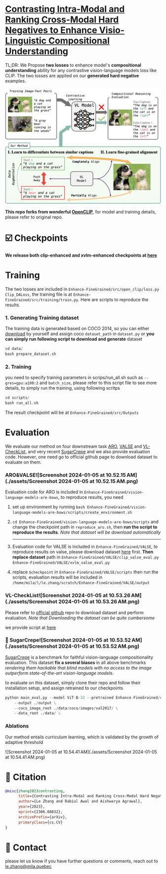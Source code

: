 # [Contrasting Intra-Modal and Ranking Cross-Modal Hard Negatives to Enhance Visio-Linguistic Compositional Understanding](https://arxiv.org/abs/2306.08832)

TL;DR: We Propose **two losses** to enhance model's **compositional understanding** ability for any contrastive vision-language models loss like CLIP. The two losses are applied on our **generated hard negative** examples.

![image-20240105105019281](./assets/image-20240105105019281.png)

**This repo forks from wonderful [OpenCLIP](https://github.com/mlfoundations/open_clip)**, for model and training details, please refer to original repo.

# :ballot_box_with_check: Checkpoints

**We release both clip-enhanced and xvlm-enhanced checkpoints at [here](https://drive.google.com/drive/folders/1rpt_YpqSatuWTUDT9uMXkU1RUSBfWec1?usp=sharing)**

# Training

The two losses are included in `Enhance-FineGrained/src/open_clip/loss.py` `Clip_DALoss`, the training file is at `Enhance-FineGrained/src/training/train.py`. Here are scripts to reproduce the results.

### 1. Generating Training dataset

The training data is generated based on COCO 2014, so you can either [download](https://cocodataset.org/#download) by yourself and assign coco `dataset_path` in `dataset.py` or **you can simply run following script to download and generate** dataset

``````python
cd data/
bash prepare_dataset.sh
``````

### 2. Training 

you need to specify training parameters in scrips/run_all.sh such as  `--gres=gpu:a100:2` and `batch_size`, please refer to this script file to see more details, to simply run the training, using following scritps

```python
cd scripts/
bash run_all.sh
```

The result checkpoint will be at `Enhance-FineGrained/src/Outputs`



# Evaluation

We evaluate our method on four downstream task [ARO](https://github.com/mertyg/vision-language-models-are-bows), [VALSE](https://github.com/Heidelberg-NLP/VALSE) and [VL-CheckList](https://github.com/om-ai-lab/VL-CheckList), and very recent [SugarCrepe](https://github.com/RAIVNLab/sugar-crepe) and we also provide evaluation code. However, one need go to official github page to download dataset to evaluate on them.

### ARO&VALSE![Screenshot 2024-01-05 at 10.52.15 AM](./assets/Screenshot 2024-01-05 at 10.52.15 AM.png)

Evaluation code for ARO is included in `Enhance-FineGrained/vision-language-models-are-bows`, to reproduce results, you need 

1. set up environment by running `bash Enhance-FineGrained/vision-language-models-are-bows/scripts/create_environment.sh`

2. `cd Enhance-FineGrained/vision-language-models-are-bows/scripts` and change the checkpoint path in `reproduce_aro.sh`, then **run the script to reproduce the results**. *Note that dataset will be download automatically*

   ---

1. Evaluation code for VALSE is included in `Enhance-FineGrained/VALSE`, to reproduce results on valse, please download dataset [here](https://github.com/Heidelberg-NLP/VALSE) first. **Then replace dataset** path in `Enhance-FineGrained/VALSE/clip_valse_eval.py` `Enhance-FineGrained/VALSE/xvlm_valse_eval.py`
2. replace `$checkpoint` in `Enhance-FineGrained/VALSE/scripts` then run the scripts, evaluation results will be included in `/home/mila/l/le.zhang/scratch/Enhance-FineGrained/VALSE/output`

### VL-CheckList![Screenshot 2024-01-05 at 10.53.26 AM](./assets/Screenshot 2024-01-05 at 10.53.26 AM.png)

Please refer to [official github](https://github.com/om-ai-lab/VL-CheckList) repo to download dataset and perform evaluation. *Note that Downloading the dataset can be quite cumbersome*

we provide script at [here](https://github.com/rabiulcste/vl_checklist/tree/ca0c68d1f457f670139feb75a6b884adff88aeee)

### :star2: SugarCrepe![Screenshot 2024-01-05 at 10.53.52 AM](./assets/Screenshot 2024-01-05 at 10.53.52 AM.png)

[SugarCrepe](https://github.com/RAIVNLab/sugar-crepe) is a benchmark for faithful vision-language compositionality evaluation. This dataset **fix a several biases** in all above benchmarks *rendering them hackable that blind models with no access to the image outperform state-of-the-art vision-language models*. 

to evaluate on this dataset, simply clone their repo and follow their installation setup, and assign retrained to our checkpoints

```python
python main_eval.py --model ViT-B-32 --pretrained Enhance-FineGrained/clip/epoch_5.pt \
    --output ./output \
    --coco_image_root ./data/coco/images/val2017/ \
    --data_root ./data/ \
```

### Ablations

Our method entails curriculum learning, which is validated by the growth of adaptive threshold

![Screenshot 2024-01-05 at 10.54.41 AM](./assets/Screenshot 2024-01-05 at 10.54.41 AM.png)

# :paperclip: Citation

``````bibtex
@misc{zhang2023contrasting,
      title={Contrasting Intra-Modal and Ranking Cross-Modal Hard Negatives to Enhance Visio-Linguistic Fine-grained Understanding}, 
      author={Le Zhang and Rabiul Awal and Aishwarya Agrawal},
      year={2023},
      eprint={2306.08832},
      archivePrefix={arXiv},
      primaryClass={cs.CV}
}
``````



# :email: Contact

please let us know if you have further questions or comments, reach out to [le.zhang@mila.quebec](mailto:le.zhang@mila.quebec)
